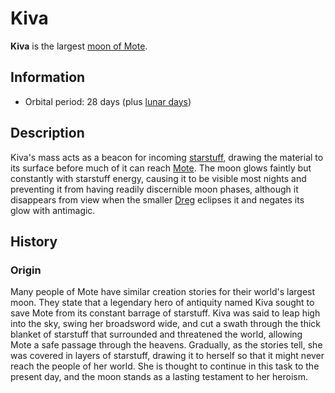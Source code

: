 # Kiva

**Kiva** is the largest [moon of Mote](index.md).

## Information

- Orbital period: 28 days (plus [lunar days](../../timekeeping.md#lunar-day))

## Description

Kiva's mass acts as a beacon for incoming [starstuff](../../../ch-6-mote-treasures/starstuff.md), drawing the material to its surface before much of it can reach [Mote](../mote.md). The moon glows faintly but constantly with starstuff energy, causing it to be visible most nights and preventing it from having readily discernible moon phases, although it disappears from view when the smaller [Dreg](dreg.md) eclipses it and negates its glow with antimagic.

## History

### Origin

Many people of Mote have similar creation stories for their world's largest moon. They state that a legendary hero of antiquity named Kiva sought to save Mote from its constant barrage of starstuff. Kiva was said to leap high into the sky, swing her broadsword wide, and cut a swath through the thick blanket of starstuff that surrounded and threatened the world, allowing Mote a safe passage through the heavens. Gradually, as the stories tell, she was covered in layers of starstuff, drawing it to herself so that it might never reach the people of her world. She is thought to continue in this task to the present day, and the moon stands as a lasting testament to her heroism.
